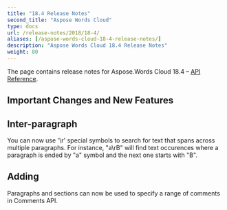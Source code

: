 ```yaml
---
title: "18.4 Release Notes"
second_title: "Aspose Words Cloud"
type: docs
url: /release-notes/2018/18-4/
aliases: [/aspose-words-cloud-18-4-release-notes/]
description: "Aspose Words Cloud 18.4 Release Notes"
weight: 80
---
```


The page contains release notes for Aspose.Words Cloud 18.4 – [API Reference](https://apireference.aspose.cloud/words/).

## Important Changes and New Features

## Inter-paragraph

You can now use '\r' special symbols to search for text that spans across multiple paragraphs. For instance, "a\rB" will find text occurences where a paragraph is ended by "a" symbol and the next one starts with "B".

## Adding

Paragraphs and sections can now be used to specify a range of comments in Comments API.
